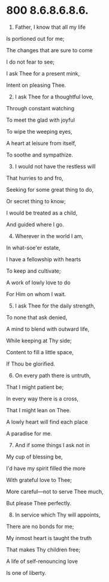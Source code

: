 # 800 8.6.8.6.8.6.

1.  Father, I know that all my life

Is portioned out for me;

The changes that are sure to come

I do not fear to see;

I ask Thee for a present mink,

Intent on pleasing Thee.

2.  I ask Thee for a thoughtful love,

Through constant watching

To meet the glad with joyful

To wipe the weeping eyes,

A heart at leisure from itself,

To soothe and sympathize.

3.  I would not have the restless will

That hurries to and fro,

Seeking for some great thing to do,

Or secret thing to know;

I would be treated as a child,

And guided where I go.

4.  Wherever in the world I am,

In what-soe'er estate,

I have a fellowship with hearts

To keep and cultivate;

A work of lowly love to do

For Him on whom I wait.

5.  I ask Thee for the daily strength,

To none that ask denied,

A mind to blend with outward life,

While keeping at Thy side;

Content to fill a little space,

If Thou be glorified.

6.  On every path there is untruth,

That I might patient be;

In every way there is a cross,

That I might lean on Thee.

A lowly heart will find each place

A paradise for me.

7.  And if some things I ask not in

My cup of blessing be,

I'd have my spirit filled the more

With grateful love to Thee;

More careful—not to serve Thee much,

But please Thee perfectly.

8.  In service which Thy will appoints,

There are no bonds for me;

My inmost heart is taught the truth

That makes Thy children free;

A life of self-renouncing love

Is one of liberty.

